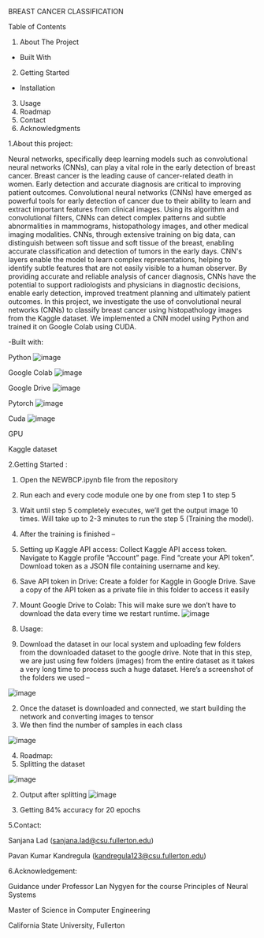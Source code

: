 BREAST
CANCER
CLASSIFICATION

Table of Contents
1.	About The Project
-	Built With
2.	Getting Started
-	Installation
3.	Usage
4.	Roadmap
5.	Contact
6.	Acknowledgments


















1.About this project:


Neural networks, specifically deep learning models such as convolutional neural networks (CNNs), can play a vital role in the early detection of breast cancer. Breast cancer is the leading cause of cancer-related death in women. Early detection and accurate diagnosis are critical to improving patient outcomes. Convolutional neural networks (CNNs) have emerged as powerful tools for early detection of cancer due to their ability to learn and extract important features from clinical images. Using its algorithm and convolutional filters, CNNs can detect complex patterns and subtle abnormalities in mammograms, histopathology images, and other medical imaging modalities. CNNs, through extensive training on big data, can distinguish between soft tissue and soft tissue of the breast, enabling accurate classification and detection of tumors in the early days. CNN's layers enable the model to learn complex representations, helping to identify subtle features that are not easily visible to a human observer. By providing accurate and reliable analysis of cancer diagnosis, CNNs have the potential to support radiologists and physicians in diagnostic decisions, enable early detection, improved treatment planning and ultimately patient outcomes. In this project, we investigate the use of convolutional neural networks (CNNs) to classify breast cancer using histopathology images from the Kaggle dataset. We implemented a CNN model using Python and trained it on Google Colab using CUDA.


-Built with:

Python
![image](https://github.com/sanjanalad99/FinalBCC/assets/133920285/d127997a-1b8a-482e-8f03-b174e48945be)

Google Colab
![image](https://github.com/sanjanalad99/FinalBCC/assets/133920285/f2147e96-d334-4f13-bd56-9724d6bcb8b8)

Google Drive
![image](https://github.com/sanjanalad99/FinalBCC/assets/133920285/95ce874a-ab57-4784-aeb7-c59196b08428)

Pytorch
![image](https://github.com/sanjanalad99/FinalBCC/assets/133920285/bacc6c35-146b-4b22-ae94-c8fe7fcbb435)

Cuda
![image](https://github.com/sanjanalad99/FinalBCC/assets/133920285/e590de39-bb69-4183-b4ea-1bdd79f6e5bc)


GPU


Kaggle dataset







2.Getting Started :
1. Open the NEWBCP.ipynb file from the repository 
2. Run each and every code module one by one from step 1 to step 5
3. Wait until step 5 completely executes, we’ll get the output image 10 times. Will take up to 2-3 minutes to run the step 5 (Training the model).
4. After the training is finished –




5. Setting up Kaggle API access: Collect Kaggle API access token. Navigate to Kaggle profile “Account” page. Find “create your API token”. Download token as a JSON file containing username and key.
6. Save API token in Drive: Create a folder for Kaggle in Google Drive. Save a copy of the API token as a private file in this folder to access it easily
7. Mount Google Drive to Colab: This will make sure we don’t have to download the data every time we restart runtime. 
![image](https://github.com/sanjanalad99/FinalBCC/assets/133920285/ab4d900a-7f1e-47b3-b66c-818880a7b546)
















3. Usage:
1. Download the dataset in our local system and uploading few folders from the downloaded dataset to the google drive.
Note that in this step, we are just using few folders (images) from the entire dataset as it takes a very long time to process such a huge dataset. Here’s a screenshot of the folders we used –

![image](https://github.com/sanjanalad99/FinalBCC/assets/133920285/eef6bc18-bed1-4a90-a178-130fceee8461)

2. Once the dataset is downloaded and connected, we start building the network and converting images to tensor 
3. We then find the number of samples in each class

 ![image](https://github.com/sanjanalad99/FinalBCC/assets/133920285/74423825-c8f0-489c-a844-1b368630e466)


4. Roadmap:
1. Splitting the dataset

![image](https://github.com/sanjanalad99/FinalBCC/assets/133920285/e5c01316-85f7-4161-8adc-3227105fd7b5)


2. Output after splitting
![image](https://github.com/sanjanalad99/FinalBCC/assets/133920285/6c6597ea-d50e-4039-8f1f-fa0e4270ebab)


3. Getting 84% accuracy for 20 epochs 

 


5.Contact:

Sanjana Lad (sanjana.lad@csu.fullerton.edu)

Pavan Kumar Kandregula (kandregula123@csu.fullerton.edu)

6.Acknowledgement:



Guidance under Professor Lan Nygyen for the course Principles of Neural Systems

Master of Science in Computer Engineering 

California State University, Fullerton 
